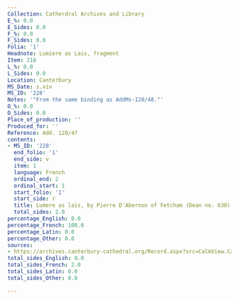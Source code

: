 ```yaml
---
Collection: Catherdral Archives and Library
E_%: 0.0
E_Sides: 0.0
F_%: 0.0
F_Sides: 0.0
Folia: '1'
Headnote: Lumiere as Lais, fragment
Item: 218
L_%: 0.0
L_Sides: 0.0
Location: Canterbury
MS_Date: s.xiv
MS_ID: '228'
Notes: '"From the same binding as AddMs-128/48."'
O_%: 0.0
O_Sides: 0.0
Place_of_production: ''
Produced_for: ''
Reference: Add. 128/47
contents:
- MS_ID: '228'
  end_folio: '1'
  end_side: v
  item: 1
  language: French
  ordinal_end: 2
  ordinal_start: 1
  start_folio: '1'
  start_side: r
  title: Lumere as lais, by Pierre D'Abernon of Fetcham (Dean no. 630)
  total_sides: 2.0
percentage_English: 0.0
percentage_French: 100.0
percentage_Latin: 0.0
percentage_Other: 0.0
sources:
- https://archives.canterbury-cathedral.org/Record.aspx?src=CalmView.Catalog&id=CCA-DCc%2fAddMS%2f128/47
total_sides_English: 0.0
total_sides_French: 2.0
total_sides_Latin: 0.0
total_sides_Other: 0.0

---
```

